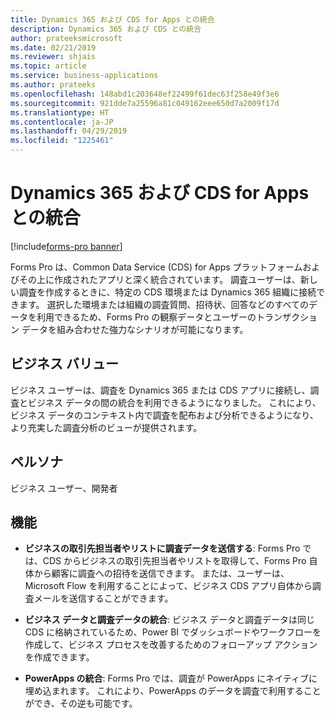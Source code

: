 ```yaml
---
title: Dynamics 365 および CDS for Apps との統合
description: Dynamics 365 および CDS との統合
author: prateeksmicrosoft
ms.date: 02/21/2019
ms.reviewer: shjais
ms.topic: article
ms.service: business-applications
ms.author: prateeks
ms.openlocfilehash: 148abd1c203648ef22499f61dec63f258e49f3e6
ms.sourcegitcommit: 921dde7a25596a81c049162eee650d7a2009f17d
ms.translationtype: HT
ms.contentlocale: ja-JP
ms.lasthandoff: 04/29/2019
ms.locfileid: "1225461"
---
```

#  <a name="integration-with-dynamics-365-and-cds-for-apps"></a>Dynamics 365 および CDS for Apps との統合

[!include[forms-pro banner](../includes/forms-pro.md)]


Forms Pro は、Common Data Service (CDS) for Apps プラットフォームおよびその上に作成されたアプリと深く統合されています。 調査ユーザーは、新しい調査を作成するときに、特定の CDS 環境または Dynamics 365 組織に接続できます。 選択した環境または組織の調査質問、招待状、回答などのすべてのデータを利用できるため、Forms Pro の観察データとユーザーのトランザクション データを組み合わせた強力なシナリオが可能になります。

## <a name="business-value"></a>ビジネス バリュー

ビジネス ユーザーは、調査を Dynamics 365 または CDS アプリに接続し、調査とビジネス データの間の統合を利用できるようになりました。 これにより、ビジネス データのコンテキスト内で調査を配布および分析できるようになり、より充実した調査分析のビューが提供されます。

## <a name="personas"></a>ペルソナ

ビジネス ユーザー、開発者

## <a name="features"></a>機能

- **ビジネスの取引先担当者やリストに調査データを送信する**: Forms Pro では、CDS からビジネスの取引先担当者やリストを取得して、Forms Pro 自体から顧客に調査への招待を送信できます。 または、ユーザーは、Microsoft Flow を利用することによって、ビジネス CDS アプリ自体から調査メールを送信することができます。

- **ビジネス データと調査データの統合**: ビジネス データと調査データは同じ CDS に格納されているため、Power BI でダッシュボードやワークフローを作成して、ビジネス プロセスを改善するためのフォローアップ アクションを作成できます。

- **PowerApps の統合**: Forms Pro では、調査が PowerApps にネイティブに埋め込まれます。 これにより、PowerApps のデータを調査で利用することができ、その逆も可能です。

